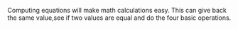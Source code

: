 Computing equations will make math calculations easy. 
This can give back the same value,see if two values are equal and do the four basic operations.
